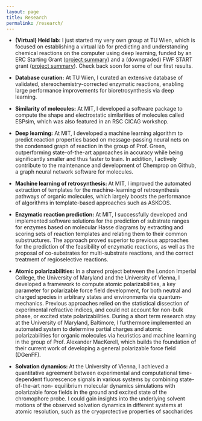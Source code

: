 ```yaml
---
layout: page
title: Research
permalink: /research/
---
```


* <b> (Virtual) Heid lab:</b> I just started my very own group at TU Wien, which is focused on establishing a virtual lab for predicting and understanding chemical reactions on the computer using deep learning, funded by an ERC Starting Grant (<a href="https://cordis.europa.eu/project/id/101162908">project summary</a>) and a (downgraded) FWF START grant (<a href="https://www.fwf.ac.at/forschungsradar/10.55776/STA192">project summary</a>). Check back soon for some of our first results.


* <b> Database curation:</b> At TU Wien, I curated an extensive database of validated, stereochemistry-corrected enzymatic reactions, enabling large performance improvements for bioretrosynthesis via deep learning.

* <b> Similarity of molecules:</b> At MIT, I developed a software package to compute the shape and electrostatic similarities of molecules called ESPsim, which was also featured in an RSC CICAG workshop.

* <b> Deep learning:</b> At MIT, I developed a machine learning algorithm to predict reaction properties based on message-passing neural nets on the condensed graph of reaction in the group of Prof. Green, outperforming state-of-the-art approaches in accuracy while being significantly smaller and thus faster to train. In addition, I actively contribute to the maintenance and development of Chemprop on Github, a graph neural network software for molecules.

* <b> Machine learning of retrosynthesis: </b>  At MIT, I improved the automated extraction of templates for the machine-learning of retrosynthesis pathways of organic molecules, which largely boosts the performance of algorithms in template-based approaches such as ASKCOS.

* <b>Enzymatic reaction prediction:</b> At MIT, I successfully developed and implemented software solutions for the prediction of substrate ranges for enzymes based on molecular Hasse diagrams by extracting and scoring sets of reaction templates and relating them to their common substructures. The approach proved superior to previous approaches for the prediction of the feasibility of enzymatic reactions, as well as the proposal of co-substrates for multi-substrate reactions, and the correct treatment of regioselective reactions.

* <b> Atomic polarizabilities: </b> In a shared project between the London Imperial College, the University of Maryland and the University of Vienna, I developed a framework to compute atomic polarizabilities, a key parameter for polarizable force field development, for both neutral and charged species in arbitrary states and environments via quantum-mechanics. Previous approaches relied on the statistical dissection of experimental refractive indices, and could not account for non-bulk phase, or excited state polarizabilities. During a short term research stay at the University of Maryland, Baltimore, I furthermore implemented an automated system to determine partial charges and atomic polarizabilities for organic molecules via heuristics and machine learning in the group of Prof. Alexander MacKerell, which builds the foundation of their current work of developing a general polarizable force field (DGenFF).


* <b> Solvation dynamics: </b> At the University of Vienna, I achieved a quantitative agreement between experimental
and computational time-dependent fluorescence signals in various systems by combining state-of-the-art non-
equilibrium molecular dynamics simulations with polarizable force fields in the ground and excited state of
the chromophore probe. I could gain insights into the underlying solvent motions of the observed solvation
dynamics in different systems at atomic resolution, such as the cryoprotective properties of saccharides